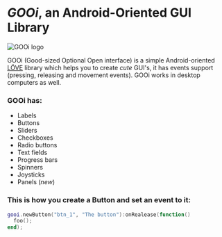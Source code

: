 # _GOOi_, an Android-Oriented GUI Library

![GOOi logo](http://s16.postimg.org/4pvm3xvr9/logo.png)

GOOi (Good-sized Optional Open interface) is a simple Android-oriented [LÖVE](https://love2d.org/) library which helps you to create _cute_ GUI's, it has events support (pressing, releasing and movement events). GOOi works in desktop computers as well.

### GOOi has:

* Labels
* Buttons
* Sliders
* Checkboxes
* Radio buttons
* Text fields
* Progress bars
* Spinners
* Joysticks
* Panels (_new_)

### This is how you create a Button and set an event to it:

```lua
gooi.newButton("btn_1", "The button"):onRealease(function()
  foo();
end);
```
